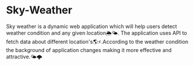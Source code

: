 # Sky-Weather
Sky weather is a dynamic web application which will help users detect weather condition and any given location🌦🌤. The application uses API to fetch data about different location's🌎⚡.According to the weather condition the background of application changes making it more effective and attractive.🌤🌩
